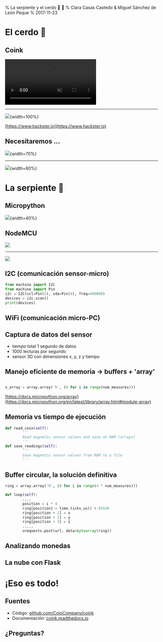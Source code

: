 % La serpiente y el cerdo :snake: :pig:
% Clara Casas Castedo & Miguel Sánchez de León Peque
% 2017-11-23

El cerdo :pig:
==============

Coink
-----

<video src="./videos/coink.gif" controls muted>
</video>

-------

![](./figures/hacksterio.png){width=100%}

[https://www.hackster.io](https://www.hackster.io)


Necesitaremos ...
-----------------

![](./figures/overall_coink.png){width=70%}

---

![](./figures/coink_build_inside.jpg){width=80%}


La serpiente :snake:
====================

Micropython
-----------

![](./figures/micropython-logo.svg){width=40%}


NodeMCU
-------

![](./figures/nodemcu.jpg)

---

![](./figures/nodemcu_pinmap.png)


I2C (comunicación sensor-micro)
-------------------------------

```python
from machine import I2C
from machine import Pin
i2c = I2C(scl=Pin(5), sda=Pin(4), freq=400000)
devices = i2c.scan()
print(devices)
```

WiFi (comunicación micro-PC)
----------------------------

Captura de datos del sensor
---------------------------

- tiempo total 1 segundo de datos
- 1000 lecturas por segundo
- sensor 3D con dimensiones x, y, z y tiempo

Manejo eficiente de memoria -> buffers + 'array'
------------------------------------------------

```python

x_array = array.array('h', (0 for i in range(num_measures)))
```
[https://docs.micropython.org/array](https://docs.micropython.org/en/latest/library/array.html#module-array)


Memoria vs tiempo de ejecución
------------------------------

```python
def read_coin(self):
        '''
        Read magnetic sensor values and save on RAM (arrays)
        '''
def save_readings(self):
        '''
        Save magnetic sensor values from RAM to a file
        '''
```

Buffer circular, la solución definitiva
---------------------------------------

```python
ring = array.array('h', (0 for i in range(4 * num_measures)))

def loop(self):
        ....
        position = i * 4
        ring[position] = time.ticks_us() % 65536
        ring[position + 1] = x
        ring[position + 2] = y
        ring[position + 3] = z
        .....
        urequests.post(url, data=bytearray(ring))

```

Analizando monedas
------------------

La nube con Flask
-----------------


¡Eso es todo!
=============

Fuentes
-------

- Código: [github.com/CojoCompany/coink](https://github.com/CojoCompany/coink/)
- Documentación:
[coink.readthedocs.io](https://coink.readthedocs.io/en/latest/)

¿Preguntas?
-----------
